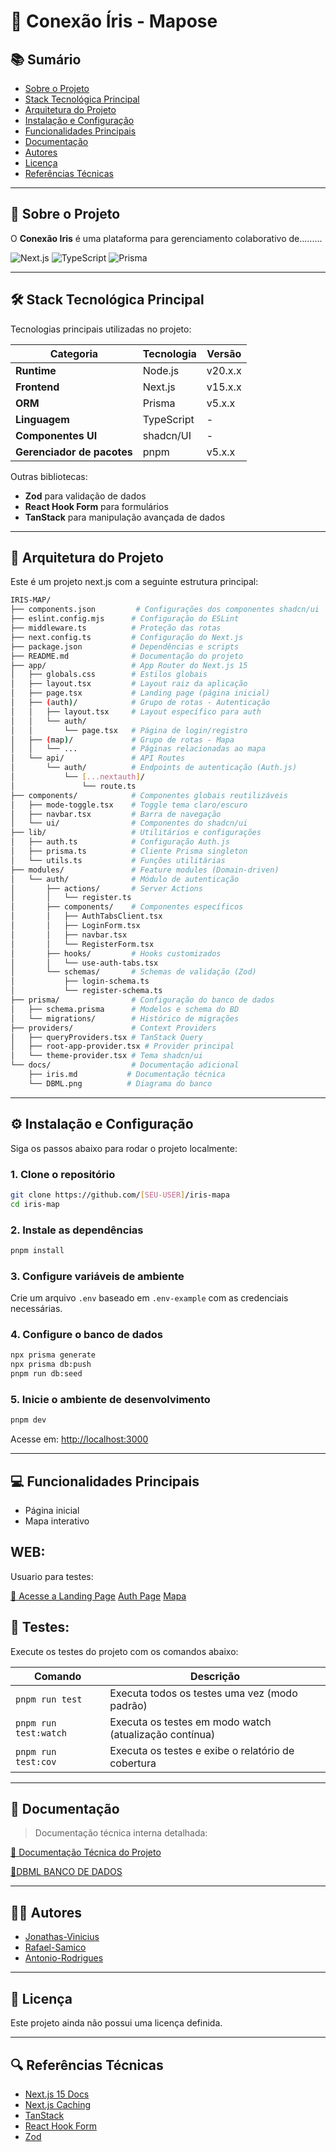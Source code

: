 
# 📄 Conexão Íris - Mapose

## 📚 Sumário

- [Sobre o Projeto](#sobre-o-projeto)
- [Stack Tecnológica Principal](#stack-tecnológica-principal)
- [Arquitetura do Projeto](#arquitetura-do-projeto)
- [Instalação e Configuração](#instalação-e-configuração)
- [Funcionalidades Principais](#funcionalidades-principais)
- [Documentação](#documentação)
- [Autores](#autores)
- [Licença](#licença)
- [Referências Técnicas](#referências-técnicas)

---

## 📖 Sobre o Projeto

O **Conexão Iris** é uma plataforma para gerenciamento colaborativo de.........

![Next.js](https://img.shields.io/badge/Next.js-15.x.x-black)
![TypeScript](https://img.shields.io/badge/TypeScript-blue)
![Prisma](https://img.shields.io/badge/Prisma-5.x.x-2D3748)

---

## 🛠️ Stack Tecnológica Principal

Tecnologias principais utilizadas no projeto:

| **Categoria**         | **Tecnologia**    | **Versão**       |
|-----------------------|-------------------|------------------|
| **Runtime**           | Node.js           | v20.x.x          |
| **Frontend**          | Next.js           | v15.x.x          |
| **ORM**               | Prisma            | v5.x.x           |
| **Linguagem**         | TypeScript        | -                |
| **Componentes UI**    | shadcn/UI         | -                |
| **Gerenciador de pacotes** | pnpm         | v5.x.x           |

Outras bibliotecas:
- **Zod** para validação de dados
- **React Hook Form** para formulários
- **TanStack** para manipulação avançada de dados

---

## 🧱 Arquitetura do Projeto

Este é um projeto next.js com a seguinte estrutura principal:

```bash
IRIS-MAP/
├── components.json         # Configurações dos componentes shadcn/ui
├── eslint.config.mjs      # Configuração do ESLint
├── middleware.ts          # Proteção das rotas
├── next.config.ts         # Configuração do Next.js
├── package.json           # Dependências e scripts
├── README.md              # Documentação do projeto
├── app/                   # App Router do Next.js 15
│   ├── globals.css        # Estilos globais
│   ├── layout.tsx         # Layout raiz da aplicação
│   ├── page.tsx           # Landing page (página inicial)
│   ├── (auth)/            # Grupo de rotas - Autenticação
│   │   ├── layout.tsx     # Layout específico para auth
│   │   └── auth/
│   │       └── page.tsx   # Página de login/registro
│   ├── (map)/             # Grupo de rotas - Mapa
│   │   └── ...            # Páginas relacionadas ao mapa
│   └── api/               # API Routes
│       └── auth/          # Endpoints de autenticação (Auth.js)
│           └── [...nextauth]/
│               └── route.ts
├── components/            # Componentes globais reutilizáveis
│   ├── mode-toggle.tsx    # Toggle tema claro/escuro
│   ├── navbar.tsx         # Barra de navegação
│   └── ui/                # Componentes do shadcn/ui
├── lib/                   # Utilitários e configurações
│   ├── auth.ts            # Configuração Auth.js
│   ├── prisma.ts          # Cliente Prisma singleton
│   └── utils.ts           # Funções utilitárias
├── modules/               # Feature modules (Domain-driven)
│   └── auth/              # Módulo de autenticação
│       ├── actions/       # Server Actions
│       │   └── register.ts
│       ├── components/    # Componentes específicos
│       │   ├── AuthTabsClient.tsx
│       │   ├── LoginForm.tsx
│       │   ├── navbar.tsx
│       │   └── RegisterForm.tsx
│       ├── hooks/         # Hooks customizados
│       │   └── use-auth-tabs.tsx
│       └── schemas/       # Schemas de validação (Zod)
│           ├── login-schema.ts
│           └── register-schema.ts
├── prisma/                # Configuração do banco de dados
│   ├── schema.prisma      # Modelos e schema do BD
│   └── migrations/        # Histórico de migrações
├── providers/             # Context Providers
│   ├── queryProviders.tsx # TanStack Query
│   ├── root-app-provider.tsx # Provider principal
│   └── theme-provider.tsx # Tema shadcn/ui
└── docs/                  # Documentação adicional
    ├── iris.md           # Documentação técnica
    └── DBML.png          # Diagrama do banco

```



---

## ⚙️ Instalação e Configuração

Siga os passos abaixo para rodar o projeto localmente:

### 1. Clone o repositório

```bash
git clone https://github.com/[SEU-USER]/iris-mapa
cd iris-map
```

### 2. Instale as dependências

```bash
pnpm install
```

### 3. Configure variáveis de ambiente

Crie um arquivo `.env` baseado em `.env-example` com as credenciais necessárias.

### 4. Configure o banco de dados

```bash
npx prisma generate
npx prisma db:push
pnpm run db:seed
```

### 5. Inicie o ambiente de desenvolvimento

```bash
pnpm dev
```

Acesse em: [http://localhost:3000](http://localhost:3000)

---

## 💻 Funcionalidades Principais

* Página inicial
* Mapa interativo

## WEB:

Usuario para testes:


[🔗 Acesse a Landing Page](http://localhost:3000/)
[Auth Page](http://localhost:3000/auth)
[Mapa](http://localhost:3000/map)

## 📖 Testes:

Execute os testes do projeto com os comandos abaixo:

| Comando                | Descrição                                              |
|------------------------|--------------------------------------------------------|
| `pnpm run test`        | Executa todos os testes uma vez (modo padrão)          |
| `pnpm run test:watch`  | Executa os testes em modo watch (atualização contínua) |
| `pnpm run test:cov`    | Executa os testes e exibe o relatório de cobertura     |

---

## 📘 Documentação

> Documentação técnica interna detalhada:

[📁 Documentação Técnica do Projeto](/docs/iris.md)

[📄DBML BANCO DE DADOS](/docs/DBML.png)

---

## 🧑‍💻 Autores

* [Jonathas-Vinicius](https://github.com/jvras58)
* [Rafael-Samico]()
* [Antonio-Rodrigues]()


---

## 📜 Licença

Este projeto ainda não possui uma licença definida.

---

## 🔍 Referências Técnicas

* [Next.js 15 Docs](https://nextjs.org/docs/getting-started)
* [Next.js Caching](https://nextjs.org/docs/app/building-your-application/caching)
* [TanStack](https://tanstack.com/)
* [React Hook Form](https://react-hook-form.com/)
* [Zod](https://zod.dev/)
